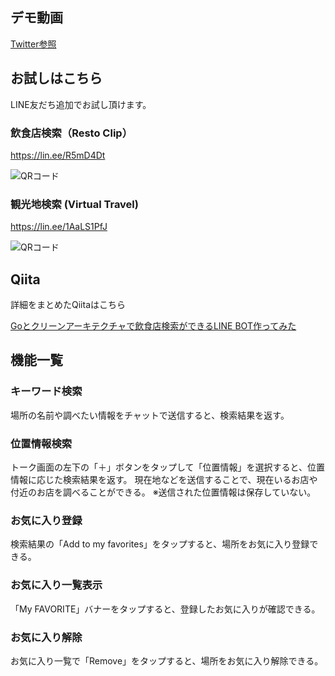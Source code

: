 ## デモ動画
[Twitter参照](https://twitter.com/i/status/1273208922682191875)

## お試しはこちら
LINE友だち追加でお試し頂けます。

### 飲食店検索（Resto Clip）
https://lin.ee/R5mD4Dt

![QRコード](https://qiita-image-store.s3.ap-northeast-1.amazonaws.com/0/113263/251e4c47-0a88-7f8d-d339-c5153a14ba86.png)

### 観光地検索 (Virtual Travel)
https://lin.ee/1AaLS1PfJ

![QRコード](https://qiita-image-store.s3.ap-northeast-1.amazonaws.com/0/113263/796db3f1-8b48-543b-820d-8ff59e4fb35a.png)

## Qiita
詳細をまとめたQiitaはこちら

[Goとクリーンアーキテクチャで飲食店検索ができるLINE BOT作ってみた](https://qiita.com/yagi_eng/items/983a7cd36b63a2f0ffac)

## 機能一覧
### キーワード検索
場所の名前や調べたい情報をチャットで送信すると、検索結果を返す。

### 位置情報検索
トーク画面の左下の「＋」ボタンをタップして「位置情報」を選択すると、位置情報に応じた検索結果を返す。
現在地などを送信することで、現在いるお店や付近のお店を調べることができる。
※送信された位置情報は保存していない。

### お気に入り登録
検索結果の「Add to my favorites」をタップすると、場所をお気に入り登録できる。

### お気に入り一覧表示
「My FAVORITE」バナーをタップすると、登録したお気に入りが確認できる。

### お気に入り解除
お気に入り一覧で「Remove」をタップすると、場所をお気に入り解除できる。
